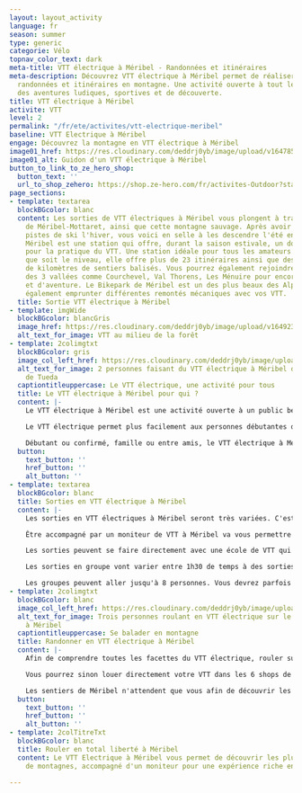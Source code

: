 ```yaml
---
layout: layout_activity
language: fr
season: summer
type: generic
categorie: Vélo
topnav_color_text: dark
meta-title: VTT électrique à Méribel - Randonnées et itinéraires
meta-description: Découvrez VTT électrique à Méribel permet de réaliser de magnifiques
  randonnées et itinéraires en montagne. Une activité ouverte à tout le monde, pour
  des aventures ludiques, sportives et de découverte.
title: VTT électrique à Méribel
activite: VTT
level: 2
permalink: "/fr/ete/activites/vtt-electrique-meribel"
baseline: VTT Electrique à Méribel
engage: Découvrez la montagne en VTT électrique à Méribel
image01_href: https://res.cloudinary.com/deddrj0yb/image/upload/v1647857920/website/M%C3%A9ribel/35365524180_debaa2cd42_o.jpg
image01_alt: Guidon d'un VTT électrique à Méribel
button_to_link_to_ze_hero_shop:
  button_text: ''
  url_to_shop_zehero: https://shop.ze-hero.com/fr/activites-Outdoor?station=M%C3%A9ribel&calessonstype=all&catypegenderlistsummer=all&calessonsactivitytype=VTT&start-date=
page_sections:
- template: textarea
  blockBGcolor: blanc
  content: Les sorties de VTT électriques à Méribel vous plongent à travers les villages
    de Méribel-Mottaret, ainsi que cette montagne sauvage. Après avoir profité des
    pistes de ski l'hiver, vous voici en selle à les descendre l'été en VTT électrique.
    Méribel est une station qui offre, durant la saison estivale, un domaine incroyable
    pour la pratique du VTT. Une station idéale pour tous les amateurs de VTT, quel
    que soit le niveau, elle offre plus de 23 itinéraires ainsi que des centaines
    de kilomètres de sentiers balisés. Vous pourrez également rejoindre les stations
    des 3 vallées comme Courchevel, Val Thorens, Les Ménuire pour encore plus de circuit
    et d'aventure. Le Bikepark de Méribel est un des plus beaux des Alpes. Vous pourrez
    également emprunter différentes remontés mécaniques avec vos VTT.
  title: Sortie VTT électrique à Méribel
- template: imgWide
  blockBGcolor: blancGris
  image_href: https://res.cloudinary.com/deddrj0yb/image/upload/v1649234241/website/assets/Recadr%C3%A9es/vtt.png
  alt_text_for_image: VTT au milieu de la forêt
- template: 2colimgtxt
  blockBGcolor: gris
  image_col_left_href: https://res.cloudinary.com/deddrj0yb/image/upload/v1648132826/website/M%C3%A9ribel/48230034906_3f54e7e3a3_c.jpg
  alt_text_for_image: 2 personnes faisant du VTT électrique à Méribel devant le lac
    de Tueda
  captiontitleuppercase: Le VTT électrique, une activité pour tous
  title: Le VTT électrique à Méribel pour qui ?
  content: |-
    Le VTT électrique à Méribel est une activité ouverte à un public beaucoup plus large que le VTT classique. En effet, l'assistance ainsi que les différents modes de puissance va permettre de faciliter le pédalage, de franchir plus facilement les obstacles et le dénivelé sans trop forcer. Cela rend alors la pratique plus agréable et facilite l'engagement physique. En descente, le VTT électrique sera également très agréable à manœuvrer. Engagez-vous dans les descentes techniques en toute confiance.

    Le VTT électrique permet plus facilement aux personnes débutantes de se tenter dans l'activité du VTT. Le VTT classique reste tout de même beaucoup plus physique et éprouvant sur l'aspect physique et musculaire. L'assistance électrique va également permettre d'avoir des groupes de niveau qui seront beaucoup plus homogènes. Hormis l'engagement en descente, en montée grâce aux vitesses, chacun pourra suivre l'autre. Vous pourrez alors partir en famille randonner sur les sentiers de VTT à Méribel.

    Débutant ou confirmé, famille ou entre amis, le VTT électrique à Méribel vous permettra de randonnées des journées entières en découvrant la station, de faire des descentes techniques et engagées mais aussi de faire une bonne sortie sportive.
  button:
    text_button: ''
    href_button: ''
    alt_button: ''
- template: textarea
  blockBGcolor: blanc
  title: Sorties en VTT électrique à Méribel
  content: |-
    Les sorties en VTT électriques à Méribel seront très variées. C'est de multiples choix de circuit et d'itinéraires que vous pourrez faire à Méribel. La station a également mis en place des itinéraires spécialement conçus. Vous allez en trouver au nombre de 6. La plupart des circuits seront par niveau comme les pistes de ski : verte / bleue / rouge / noire. Vous pourrez naviguer également vers les autres stations des 3 vallées, ce qui vous offre des circuits beaucoup plus long et très variés. L'avantage du VTT électrique, c'est que si vous économisez assez la batterie, vous pourrez réaliser de très longues et belles randonnées. Les 3 vallées proposent également 13 circuits de VTTAE ainsi que 19 itinéraires enduros.

    Être accompagné par un moniteur de VTT à Méribel va vous permettre d'avoir les conseils d'un professionnel. Il vous apprendra comment bien rouler et se servir d'un VTT électrique, de bien gérer sa batterie, de bien descendre etc. Il vous accompagnera afin de vous faire découvrir les plus belles balades en fonction de vous envies et de votre niveau. Il saura exactement quel circuit de VTT à Méribel sera adapté au groupe. Il adaptera ces sorties si vous désirez plutôt découvrir le domaine, grimper des sommets, réaliser des descentes techniques, se balader en famille..

    Les sorties peuvent se faire directement avec une école de VTT qui proposent alors différentes sorties de VTT électrique à Méribel. Vous retrouverez une école de VTT à Méribel. Vous trouverez sinon des indépendants qui proposent aussi des sorties et des randonnées de VTT électriques à Méribel.

    Les sorties en groupe vont varier entre 1h30 de temps à des sorties à la journée avec des thèmes parfois différents. Ensuite vous pourrez avoir des stages de VTT que ce soit pour les enfants comme pour les adultes.

    Les groupes peuvent aller jusqu'à 8 personnes. Vous devrez parfois louer votre VTT Electrique afin de réaliser la sortie encadrée car certains moniteurs ou écoles ne proposent pas en plus la location de VTT. Il y a environ 6 magasins de location de VTT électrique à Méribel.
- template: 2colimgtxt
  blockBGcolor: blanc
  image_col_left_href: https://res.cloudinary.com/deddrj0yb/image/upload/v1648132825/website/M%C3%A9ribel/50344687111_56e3ff0e88_c.jpg
  alt_text_for_image: Trois personnes roulant en VTT électrique sur le col de la Loze
    à Méribel
  captiontitleuppercase: Se balader en montagne
  title: Randonner en VTT électrique à Méribel
  content: |-
    Afin de comprendre toutes les facettes du VTT électrique, rouler sur les meilleurs circuits, il sera idéal de réserver une sortie encadrée par un moniteur. Vous pourrez alors randonner en VTT électrique à Méribel en vous laissant porter.

    Vous pourrez sinon louer directement votre VTT dans les 6 shops de Méribel. La location de VTTAE se fait pour la demi-journée à la journée ou alors pour plusieurs. Un peu comme les skis !

    Les sentiers de Méribel n'attendent que vous afin de découvrir les joies du VTT avec une assistance électrique. Découvrez les chemins, les sentiers dans une faune, une flore et nature sauvage et préservé dans la station de Méribel ainsi que tous ses petits villages.
  button:
    text_button: ''
    href_button: ''
    alt_button: ''
- template: 2colTitreTxt
  blockBGcolor: blanc
  title: Rouler en total liberté à Méribel
  content: Le VTT Electrique à Méribel vous permet de découvrir les plus sentiers
    de montagnes, accompagné d'un moniteur pour une expérience riche en découverte.

---
```

